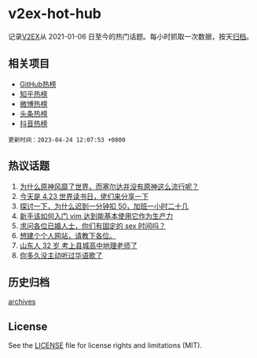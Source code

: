 # v2ex-hot-hub

 记录[V2EX](https://www.v2ex.com/)从 2021-01-06 日至今的热门话题。每小时抓取一次数据，按天[归档](archives)。
 
 ## 相关项目

- [GitHub热榜](https://github.com/snaildev/github-hot-hub)
- [知乎热榜](https://github.com/snaildev/zhihu-hot-hub)
- [微博热榜](https://github.com/snaildev/weibo-hot-hub)
- [头条热榜](https://github.com/snaildev/toutiao-hot-hub)
- [抖音热榜](https://github.com/snaildev/douyin-hot-hub)


 `更新时间：2023-04-24 12:07:53 +0800`

## 热议话题

1. [为什么原神风靡了世界，而塞尔达并没有原神这么流行呢？](https://www.v2ex.com/t/934788)
1. [今天是 4.23 世界读书日，佬们来分享一下](https://www.v2ex.com/t/934808)
1. [探讨一下，为什么迟到一分钟扣 50，加班一小时二十几](https://www.v2ex.com/t/934926)
1. [新手该如何入门 vim 达到能基本使用它作为生产力](https://www.v2ex.com/t/934910)
1. [求问各位已婚人士，你们有固定的 sex 时间吗？](https://www.v2ex.com/t/934950)
1. [想建个个人网站，请教下各位。](https://www.v2ex.com/t/934779)
1. [山东人 32 岁 考上县城高中地理老师了](https://www.v2ex.com/t/934913)
1. [你多久没主动听过华语歌了](https://www.v2ex.com/t/934920)

## 历史归档

[archives](archives)

## License

See the [LICENSE](LICENSE) file for license rights and limitations (MIT).
